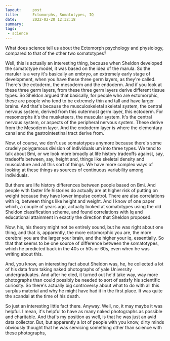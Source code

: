 ```yaml
---
layout:     post
title:      Ectomorphs, Somatotypes, IQ
date:       2022-02-20 12:32:18
summary:    
tags:
 - science
---
```


What does science tell us about the Ectomorph psychology and physiology, compared to that of the other two somatotypes?

Well, this is actually an interesting thing, because when Sheldon developed the somatotype model, it was based on the idea of the marula. So the maruler is a very it's basically an embryo, an extremely early stage of development, when you have these three germ layers, as they're called. There's the ectoderm, the mesoderm and the endoderm. And if you look at these three germ layers, from these three germ layers derive different tissue types. So Sheldon argued that basically, for people who are ectomorphic, these are people who tend to be extremely thin and tall and have larger brains. And that's because the musculoskeletal skeletal system, the central nervous system, derived from this outermost germ layer, this ectoderm. For mesomorphs it's the musketeers, the muscular system. It's the central nervous system, or aspects of the peripheral nervous system. These derive from the Mesoderm layer. And the endoderm layer is where the elementary canal and the gastrointestinal tract derive from.

Now, of course, we don't use somatotypes anymore because there's some crudely polygamous division of individuals um into three types. We tend to talk about Bmi, or we look more broadly at life history tradeoffs against, say, tradeoffs between, say, height and, things like skeletal density and musculature and all this sort of things. We have more complex ways of looking at these things as sources of continuous variability among individuals.

But there are life history differences between people based on Bmi. And people with faster life histories do actually are at higher risk of putting on weight because they have lower impulse control. There are also correlations with iq, between things like height and weight. And I know of one paper which, a couple of years ago, actually looked at somatotypes using the old Sheldon classification scheme, and found correlations with Iq and educational attainment in exactly the direction that Sheldon proposed.

Now, his, his theory might not be entirely sound, but he was right about one thing, and that is, apparently, the more ectomorphic you are, the more cerebral you are the larger your brain, and the higher your iq, essentially. So that that seems to be one source of difference between the somatotypes, which he predicted back in the 40s or 50s or 60s, even when he was writing about this.

And, you know, an interesting fact about Sheldon was, he, he collected a lot of his data from taking naked photographs of yale University undergraduates. And after he died, it turned out he'd take way, way more photographs than could possibly be needed to sort of satisfy his scientific curiosity. So there's actually big controversy about what to do with all this surplus material and why he might have had it in the first place. It was quite the scandal at the time of his death.

So just an interesting little fact there. Anyway. Well, no, it may maybe it was helpful. I mean, it's helpful to have as many naked photographs as possible and charitable. And that's my position as well, is that he was just an avid data collector. But,  but apparently a lot of people with you know, dirty minds obviously thought that he was servicing something other than science with these photographs,